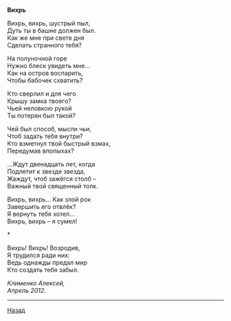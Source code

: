﻿**Вихрь**  

Вихрь, вихрь, шустрый пыл,  
Дуть ты в башне должен был.  
Как же мне при свете дня  
Сделать странного тебя?  

На полуночной горе  
Нужно блеск увидеть мне…  
Как на остров воспарить,  
Чтобы бабочек схватить?  

Кто сверлил и для чего  
Крышу замка твоего?  
Чьей неловкою рукой  
Ты потерян был такой?  

Чей был способ, мысли чьи,  
Чтоб задать тебя внутри?  
Кто взметнул твой быстрый взмах,  
Передумав впопыхах?  

…Ждут двенадцать лет, когда  
Подлетит к звезде звезда,  
Жаждут, чтоб зажёгся столб –  
Важный твой священный толк.  

Вихрь, вихрь… Как злой рок  
Завершить его отвлёк?  
Я вернуть тебя хотел…  
Вихрь, вихрь – я сумел!  

\*  

Вихрь! Вихрь! Возродив,  
Я трудился ради них:  
Ведь однажды предал мир  
Кто создать тебя забыл.  

_Клименко Алексей,_  
_Апрель 2012._  

---

[Назад](./)
